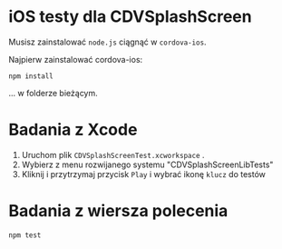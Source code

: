 <!--
# license: Licensed to the Apache Software Foundation (ASF) under one
#         or more contributor license agreements.  See the NOTICE file
#         distributed with this work for additional information
#         regarding copyright ownership.  The ASF licenses this file
#         to you under the Apache License, Version 2.0 (the
#         "License"); you may not use this file except in compliance
#         with the License.  You may obtain a copy of the License at
#
#           http://www.apache.org/licenses/LICENSE-2.0
#
#         Unless required by applicable law or agreed to in writing,
#         software distributed under the License is distributed on an
#         "AS IS" BASIS, WITHOUT WARRANTIES OR CONDITIONS OF ANY
#         KIND, either express or implied.  See the License for the
#         specific language governing permissions and limitations
#         under the License.
-->

# iOS testy dla CDVSplashScreen

Musisz zainstalować `node.js` ciągnąć w `cordova-ios`.

Najpierw zainstalować cordova-ios:

    npm install

... w folderze bieżącym.

# Badania z Xcode

1. Uruchom plik `CDVSplashScreenTest.xcworkspace` .
2. Wybierz z menu rozwijanego systemu "CDVSplashScreenLibTests"
3. Kliknij i przytrzymaj przycisk `Play` i wybrać ikonę `klucz` do testów

# Badania z wiersza polecenia

    npm test
